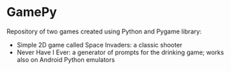 # GamePy

Repository of two games created using Python and Pygame library:
* Simple 2D game called Space Invaders: a classic shooter
* Never Have I Ever: a generator of prompts for the drinking game; works also on Android Python emulators 
